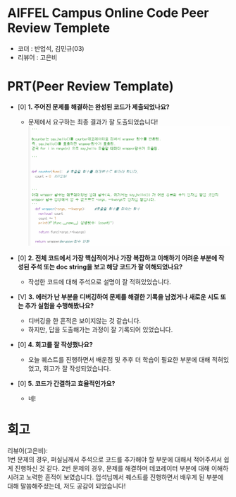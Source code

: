 # AIFFEL Campus Online Code Peer Review Templete
- 코더 : 반업석, 김민규(03)
- 리뷰어 : 고은비


# PRT(Peer Review Template)
- [0]  **1. 주어진 문제를 해결하는 완성된 코드가 제출되었나요?**
    - 문제에서 요구하는 최종 결과가 잘 도출되었습니다!
        ![capture1](./result01.png)
        
        
    
- [0]  **2. 전체 코드에서 가장 핵심적이거나 가장 복잡하고 이해하기 어려운 부분에 작성된 
주석 또는 doc string을 보고 해당 코드가 잘 이해되었나요?**
    - 작성한 코드에 대해 주석으로 설명이 잘 적혀있었습니다. 



- [V]  **3. 에러가 난 부분을 디버깅하여 문제를 해결한 기록을 남겼거나
새로운 시도 또는 추가 실험을 수행해봤나요?**
    - 디버깅을 한 흔적은 보이지않는 것 같습니다.
    - 하지만, 답을 도출해가는 과정이 잘 기록되어 있었습니다.

        
- [0]  **4. 회고를 잘 작성했나요?**
    - 오늘 퀘스트를 진행하면서 배운점 및 추후 더 학습이 필요한 부분에 대해 적혀있었고,
      회고가 잘 작성되었습니다.
 
 
 
- [0]  **5. 코드가 간결하고 효율적인가요?**
    - 네!



# 회고

리뷰어(고은비):  
1번 문제의 경우, 퍼실님께서 주석으로 코드를 추가해야 할 부분에 대해서 적어주셔서 쉽게 진행하신 것 같다.
2번 문제의 경우, 문제를 해결하며 데코레이터 부분에 대해 이해하시려고 노력한 흔적이 보였습니다.
업석님께서 퀘스트를 진행하면서 배우게 된 부분에 대해 말씀해주셨는데, 저도 공감이 되었습니다! 

